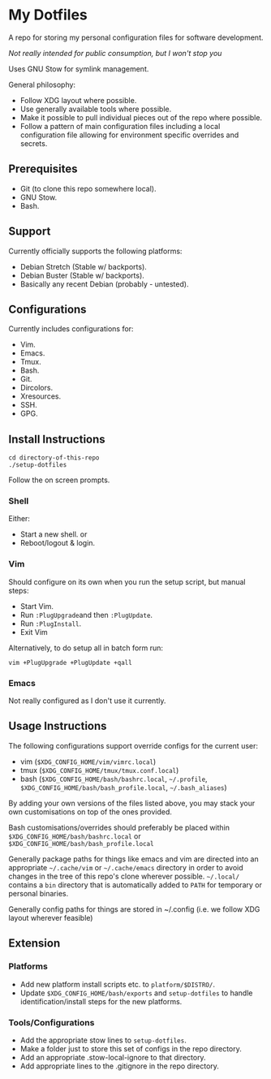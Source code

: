 # My Dotfiles
A repo for storing my personal configuration files for software development.

*Not really intended for public consumption, but I won't stop you*

Uses GNU Stow for symlink management.

General philosophy:

 * Follow XDG layout where possible.
 * Use generally available tools where possible.
 * Make it possible to pull individual pieces out of the repo where possible.
 * Follow a pattern of main configuration files including a local configuration
   file allowing for environment specific overrides and secrets.

## Prerequisites
 * Git (to clone this repo somewhere local).
 * GNU Stow.
 * Bash.

## Support
Currently officially supports the following platforms:
 * Debian Stretch (Stable w/ backports).
 * Debian Buster (Stable w/ backports).
 * Basically any recent Debian (probably - untested).

## Configurations
Currently includes configurations for:
 * Vim.
 * Emacs.
 * Tmux.
 * Bash.
 * Git.
 * Dircolors.
 * Xresources.
 * SSH.
 * GPG.

## Install Instructions
```shell
cd directory-of-this-repo
./setup-dotfiles
```
Follow the on screen prompts.

### Shell
Either:
 * Start a new shell.
or
 * Reboot/logout & login.

### Vim
Should configure on its own when you run the setup script, but manual steps:

 * Start Vim.
 * Run `:PlugUpgrade`and then `:PlugUpdate`.
 * Run `:PlugInstall`.
 * Exit Vim

Alternatively, to do setup all in batch form run:
```shell
vim +PlugUpgrade +PlugUpdate +qall
```

### Emacs
Not really configured as I don't use it currently.

## Usage Instructions
The following configurations support override configs for the current user:
 * vim (`$XDG_CONFIG_HOME/vim/vimrc.local`)
 * tmux (`$XDG_CONFIG_HOME/tmux/tmux.conf.local`)
 * bash (`$XDG_CONFIG_HOME/bash/bashrc.local`, `~/.profile`,
   `$XDG_CONFIG_HOME/bash/bash_profile.local`, `~/.bash_aliases`)

By adding your own versions of the files listed above, you may stack
your own customisations on top of the ones provided.

Bash customisations/overrides should preferably be placed within
`$XDG_CONFIG_HOME/bash/bashrc.local` or
`$XDG_CONFIG_HOME/bash/bash_profile.local`

Generally package paths for things like emacs and vim are directed into an
appropriate `~/.cache/vim` or `~/.cache/emacs` directory in order to avoid
changes in the tree of this repo's clone wherever possible. `~/.local/`
contains a `bin` directory that is automatically added to `PATH` for temporary
or personal binaries.

Generally config paths for things are stored in ~/.config (i.e. we follow XDG
layout wherever feasible)

## Extension
### Platforms
 * Add new platform install scripts etc. to `platform/$DISTRO/`.
 * Update `$XDG_CONFIG_HOME/bash/exports` and `setup-dotfiles` to handle
   identification/install steps for the new platforms.

### Tools/Configurations
 * Add the appropriate stow lines to `setup-dotfiles`.
 * Make a folder just to store this set of configs in the repo directory.
 * Add an appropriate .stow-local-ignore to that directory.
 * Add appropriate lines to the .gitignore in the repo directory.

